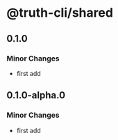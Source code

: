 # @truth-cli/shared

## 0.1.0

### Minor Changes

- first add

## 0.1.0-alpha.0

### Minor Changes

- first add
